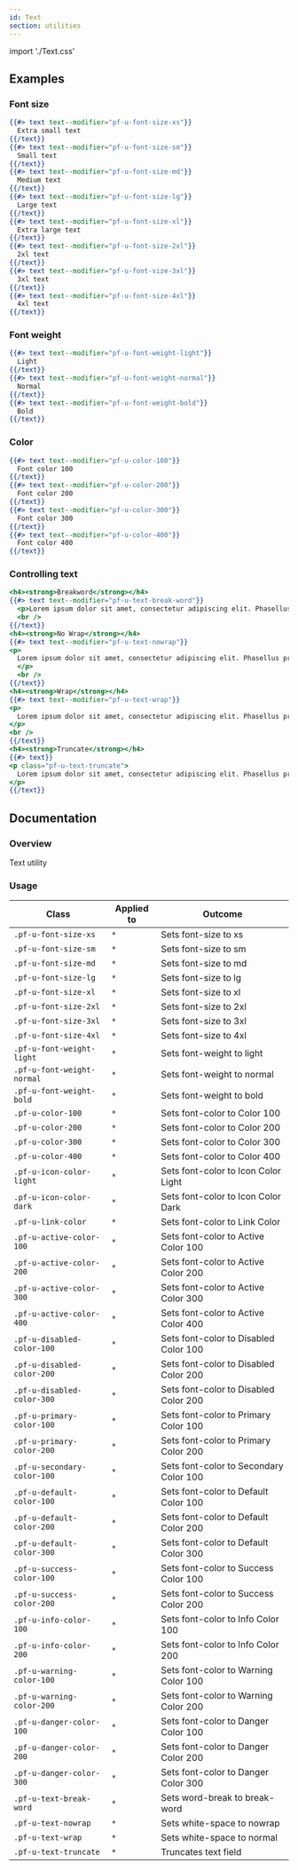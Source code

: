 ```yaml
---
id: Text
section: utilities
---
```


import './Text.css'

## Examples

### Font size

```hbs
{{#> text text--modifier="pf-u-font-size-xs"}}
  Extra small text
{{/text}}
{{#> text text--modifier="pf-u-font-size-sm"}}
  Small text
{{/text}}
{{#> text text--modifier="pf-u-font-size-md"}}
  Medium text
{{/text}}
{{#> text text--modifier="pf-u-font-size-lg"}}
  Large text
{{/text}}
{{#> text text--modifier="pf-u-font-size-xl"}}
  Extra large text
{{/text}}
{{#> text text--modifier="pf-u-font-size-2xl"}}
  2xl text
{{/text}}
{{#> text text--modifier="pf-u-font-size-3xl"}}
  3xl text
{{/text}}
{{#> text text--modifier="pf-u-font-size-4xl"}}
  4xl text
{{/text}}
```

### Font weight

```hbs
{{#> text text--modifier="pf-u-font-weight-light"}}
  Light
{{/text}}
{{#> text text--modifier="pf-u-font-weight-normal"}}
  Normal
{{/text}}
{{#> text text--modifier="pf-u-font-weight-bold"}}
  Bold
{{/text}}
```

### Color

```hbs
{{#> text text--modifier="pf-u-color-100"}}
  Font color 100
{{/text}}
{{#> text text--modifier="pf-u-color-200"}}
  Font color 200
{{/text}}
{{#> text text--modifier="pf-u-color-300"}}
  Font color 300
{{/text}}
{{#> text text--modifier="pf-u-color-400"}}
  Font color 400
{{/text}}
```

### Controlling text

```hbs
<h4><strong>Breakword</strong></h4>
{{#> text text--modifier="pf-u-text-break-word"}}
  <p>Lorem ipsum dolor sit amet, consectetur adipiscing elit. Phasellus pretium est a porttitor vehicula. Quisque vel commodo urna. Morbi mattis rutrum ante, id vehicula ex accumsan ut.</p>
  <br />
{{/text}}
<h4><strong>No Wrap</strong></h4>
{{#> text text--modifier="pf-u-text-nowrap"}}
<p>
  Lorem ipsum dolor sit amet, consectetur adipiscing elit. Phasellus pretium est a porttitor vehicula.
  </p>
  <br />
{{/text}}
<h4><strong>Wrap</strong></h4>
{{#> text text--modifier="pf-u-text-wrap"}}
<p>
  Lorem ipsum dolor sit amet, consectetur adipiscing elit. Phasellus pretium est a porttitor vehicula. Quisque vel commodo urna. Morbi mattis rutrum ante, id vehicula ex accumsan ut.
</p>
<br />
{{/text}}
<h4><strong>Truncate</strong></h4>
{{#> text}}
<p class="pf-u-text-truncate">
  Lorem ipsum dolor sit amet, consectetur adipiscing elit. Phasellus pretium est a porttitor vehicula. Quisque vel commodo urna. Morbi mattis rutrum ante, id vehicula ex accumsan ut.
</p>
{{/text}}
```

## Documentation

### Overview

Text utility

### Usage

| Class                       | Applied to | Outcome                                |
| --------------------------- | ---------- | -------------------------------------- |
| `.pf-u-font-size-xs`        | `*`        | Sets font-size to xs                   |
| `.pf-u-font-size-sm`        | `*`        | Sets font-size to sm                   |
| `.pf-u-font-size-md`        | `*`        | Sets font-size to md                   |
| `.pf-u-font-size-lg`        | `*`        | Sets font-size to lg                   |
| `.pf-u-font-size-xl`        | `*`        | Sets font-size to xl                   |
| `.pf-u-font-size-2xl`       | `*`        | Sets font-size to 2xl                  |
| `.pf-u-font-size-3xl`       | `*`        | Sets font-size to 3xl                  |
| `.pf-u-font-size-4xl`       | `*`        | Sets font-size to 4xl                  |
| `.pf-u-font-weight-light`   | `*`        | Sets font-weight to light              |
| `.pf-u-font-weight-normal`  | `*`        | Sets font-weight to normal             |
| `.pf-u-font-weight-bold`    | `*`        | Sets font-weight to bold               |
| `.pf-u-color-100`           | `*`        | Sets font-color to Color 100           |
| `.pf-u-color-200`           | `*`        | Sets font-color to Color 200           |
| `.pf-u-color-300`           | `*`        | Sets font-color to Color 300           |
| `.pf-u-color-400`           | `*`        | Sets font-color to Color 400           |
| `.pf-u-icon-color-light`    | `*`        | Sets font-color to Icon Color Light    |
| `.pf-u-icon-color-dark`     | `*`        | Sets font-color to Icon Color Dark     |
| `.pf-u-link-color`          | `*`        | Sets font-color to Link Color          |
| `.pf-u-active-color-100`    | `*`        | Sets font-color to Active Color 100    |
| `.pf-u-active-color-200`    | `*`        | Sets font-color to Active Color 200    |
| `.pf-u-active-color-300`    | `*`        | Sets font-color to Active Color 300    |
| `.pf-u-active-color-400`    | `*`        | Sets font-color to Active Color 400    |
| `.pf-u-disabled-color-100`  | `*`        | Sets font-color to Disabled Color 100  |
| `.pf-u-disabled-color-200`  | `*`        | Sets font-color to Disabled Color 200  |
| `.pf-u-disabled-color-300`  | `*`        | Sets font-color to Disabled Color 200  |
| `.pf-u-primary-color-100`   | `*`        | Sets font-color to Primary Color 100   |
| `.pf-u-primary-color-200`   | `*`        | Sets font-color to Primary Color 200   |
| `.pf-u-secondary-color-100` | `*`        | Sets font-color to Secondary Color 100 |
| `.pf-u-default-color-100`   | `*`        | Sets font-color to Default Color 100   |
| `.pf-u-default-color-200`   | `*`        | Sets font-color to Default Color 200   |
| `.pf-u-default-color-300`   | `*`        | Sets font-color to Default Color 300   |
| `.pf-u-success-color-100`   | `*`        | Sets font-color to Success Color 100   |
| `.pf-u-success-color-200`   | `*`        | Sets font-color to Success Color 200   |
| `.pf-u-info-color-100`      | `*`        | Sets font-color to Info Color 100      |
| `.pf-u-info-color-200`      | `*`        | Sets font-color to Info Color 200      |
| `.pf-u-warning-color-100`   | `*`        | Sets font-color to Warning Color 100   |
| `.pf-u-warning-color-200`   | `*`        | Sets font-color to Warning Color 200   |
| `.pf-u-danger-color-100`    | `*`        | Sets font-color to Danger Color 100    |
| `.pf-u-danger-color-200`    | `*`        | Sets font-color to Danger Color 200    |
| `.pf-u-danger-color-300`    | `*`        | Sets font-color to Danger Color 300    |
| `.pf-u-text-break-word`     | `*`        | Sets word-break to break-word          |
| `.pf-u-text-nowrap`         | `*`        | Sets white-space to nowrap             |
| `.pf-u-text-wrap`           | `*`        | Sets white-space to normal             |
| `.pf-u-text-truncate`       | `*`        | Truncates text field                   |
